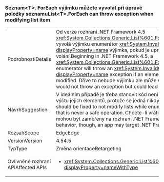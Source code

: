 ### <a name="listlttgtforeach-can-throw-exception-when-modifying-list-item"></a><span data-ttu-id="43f02-101">Seznam&lt;T&gt;. ForEach výjimku můžete vyvolat při úpravě položky seznamu</span><span class="sxs-lookup"><span data-stu-id="43f02-101">List&lt;T&gt;.ForEach can throw exception when modifying list item</span></span>

|   |   |
|---|---|
|<span data-ttu-id="43f02-102">Podrobnosti</span><span class="sxs-lookup"><span data-stu-id="43f02-102">Details</span></span>|<span data-ttu-id="43f02-103">Od verze rozhraní .NET Framework 4.5 <xref:System.Collections.Generic.List%601.ForEach(System.Action{%600})> vyvolá výjimku enumerátor <xref:System.InvalidOperationException?displayProperty=name> výjimka, pokud je upraven element v kolekci volání.</span><span class="sxs-lookup"><span data-stu-id="43f02-103">Beginning in .NET Framework 4.5, a <xref:System.Collections.Generic.List%601.ForEach(System.Action{%600})> enumerator will throw an <xref:System.InvalidOperationException?displayProperty=name> exception if an element in the calling collection is modified.</span></span> <span data-ttu-id="43f02-104">Dříve to nebude výjimku ale může vést k časování.</span><span class="sxs-lookup"><span data-stu-id="43f02-104">Previously, this would not throw an exception but could lead to race conditions.</span></span>|
|<span data-ttu-id="43f02-105">Návrh</span><span class="sxs-lookup"><span data-stu-id="43f02-105">Suggestion</span></span>|<span data-ttu-id="43f02-106">V ideálním případě je třeba stanovit kód není upravit seznamy při vytváření výčtu jejich elementů, protože se jedná nikdy bezpečný provoz.</span><span class="sxs-lookup"><span data-stu-id="43f02-106">Ideally, code should be fixed to not modify lists while enumerating their elements because that is never a safe operation.</span></span> <span data-ttu-id="43f02-107">Chcete-li vrátit k předchozí chování, ale aplikace mohou být zaměřeny na rozhraní .NET Framework 4.0.</span><span class="sxs-lookup"><span data-stu-id="43f02-107">To revert to the previous behavior, though, an app may target .NET Framework 4.0.</span></span>|
|<span data-ttu-id="43f02-108">Rozsah</span><span class="sxs-lookup"><span data-stu-id="43f02-108">Scope</span></span>|<span data-ttu-id="43f02-109">Edge</span><span class="sxs-lookup"><span data-stu-id="43f02-109">Edge</span></span>|
|<span data-ttu-id="43f02-110">Version</span><span class="sxs-lookup"><span data-stu-id="43f02-110">Version</span></span>|<span data-ttu-id="43f02-111">4.5</span><span class="sxs-lookup"><span data-stu-id="43f02-111">4.5</span></span>|
|<span data-ttu-id="43f02-112">Typ</span><span class="sxs-lookup"><span data-stu-id="43f02-112">Type</span></span>|<span data-ttu-id="43f02-113">Změna orientace</span><span class="sxs-lookup"><span data-stu-id="43f02-113">Retargeting</span></span>|
|<span data-ttu-id="43f02-114">Ovlivněné rozhraní API</span><span class="sxs-lookup"><span data-stu-id="43f02-114">Affected APIs</span></span>|<ul><li><xref:System.Collections.Generic.List%601.ForEach(System.Action{%600})?displayProperty=nameWithType></li></ul>|

